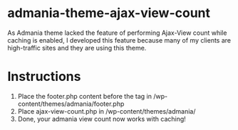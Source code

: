 # admania-theme-ajax-view-count
As Admania theme lacked the feature of performing Ajax-View count while caching is enabled, I developed this feature because many of my clients are high-traffic sites and they are using this theme.

# Instructions

1. Place the footer.php content before the </body> tag in /wp-content/themes/admania/footer.php
2. Place ajax-view-count.php in /wp-content/themes/admania/
3. Done, your admania view count now works with caching!
